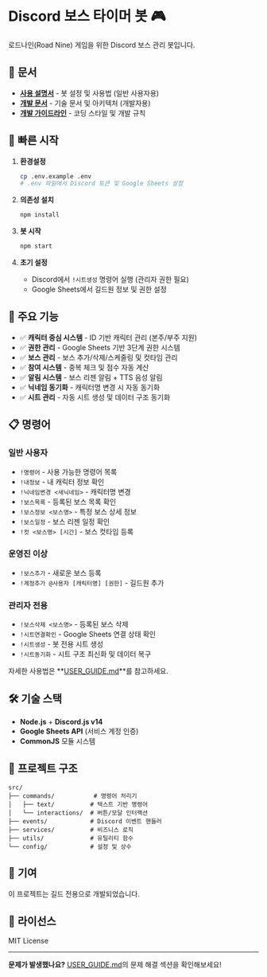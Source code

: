 # Discord 보스 타이머 봇 🎮

로드나인(Road Nine) 게임을 위한 Discord 보스 관리 봇입니다.

## 📖 문서

- **[사용 설명서](USER_GUIDE.md)** - 봇 설정 및 사용법 (일반 사용자용)
- **[개발 문서](CLAUDE.md)** - 기술 문서 및 아키텍처 (개발자용)  
- **[개발 가이드라인](DEVELOPMENT.md)** - 코딩 스타일 및 개발 규칙

## 🚀 빠른 시작

1. **환경설정**
   ```bash
   cp .env.example .env
   # .env 파일에서 Discord 토큰 및 Google Sheets 설정
   ```

2. **의존성 설치**
   ```bash
   npm install
   ```

3. **봇 시작**
   ```bash
   npm start
   ```

4. **초기 설정**
   - Discord에서 `!시트생성` 명령어 실행 (관리자 권한 필요)
   - Google Sheets에서 길드원 정보 및 권한 설정

## 🎯 주요 기능

- ✅ **캐릭터 중심 시스템** - ID 기반 캐릭터 관리 (본주/부주 지원)
- ✅ **권한 관리** - Google Sheets 기반 3단계 권한 시스템
- ✅ **보스 관리** - 보스 추가/삭제/스케줄링 및 컷타임 관리
- ✅ **참여 시스템** - 중복 체크 및 점수 자동 계산
- ✅ **알림 시스템** - 보스 리젠 알림 + TTS 음성 알림
- ✅ **닉네임 동기화** - 캐릭터명 변경 시 자동 동기화
- ✅ **시트 관리** - 자동 시트 생성 및 데이터 구조 동기화

## 📋 명령어

### 일반 사용자
- `!명령어` - 사용 가능한 명령어 목록
- `!내정보` - 내 캐릭터 정보 확인
- `!닉네임변경 <새닉네임>` - 캐릭터명 변경
- `!보스목록` - 등록된 보스 목록 확인
- `!보스정보 <보스명>` - 특정 보스 상세 정보
- `!보스일정` - 보스 리젠 일정 확인
- `!컷 <보스명> [시간]` - 보스 컷타임 등록

### 운영진 이상
- `!보스추가` - 새로운 보스 등록
- `!계정추가 @사용자 [캐릭터명] [권한]` - 길드원 추가

### 관리자 전용  
- `!보스삭제 <보스명>` - 등록된 보스 삭제
- `!시트연결확인` - Google Sheets 연결 상태 확인
- `!시트생성` - 봇 전용 시트 생성
- `!시트동기화` - 시트 구조 최신화 및 데이터 복구

자세한 사용법은 **[USER_GUIDE.md](USER_GUIDE.md)**를 참고하세요.

## 🛠 기술 스택

- **Node.js** + **Discord.js v14**
- **Google Sheets API** (서비스 계정 인증)
- **CommonJS** 모듈 시스템

## 📂 프로젝트 구조

```
src/
├── commands/           # 명령어 처리기
│   ├── text/          # 텍스트 기반 명령어
│   └── interactions/  # 버튼/모달 인터랙션
├── events/            # Discord 이벤트 핸들러  
├── services/          # 비즈니스 로직
├── utils/             # 유틸리티 함수
└── config/            # 설정 및 상수
```

## 🤝 기여

이 프로젝트는 길드 전용으로 개발되었습니다. 

## 📄 라이선스

MIT License

---

**문제가 발생했나요?** [USER_GUIDE.md](USER_GUIDE.md)의 문제 해결 섹션을 확인해보세요!